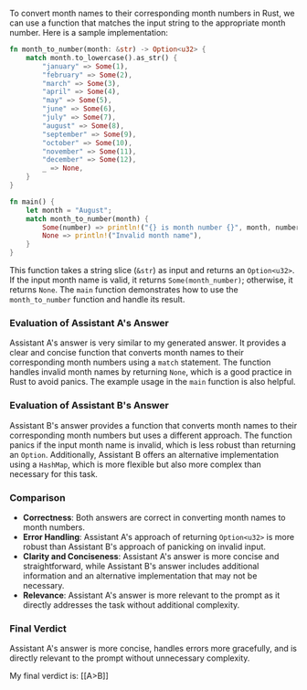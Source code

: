 
To convert month names to their corresponding month numbers in Rust, we can use a function that matches the input string to the appropriate month number. Here is a sample implementation:

```rust
fn month_to_number(month: &str) -> Option<u32> {
    match month.to_lowercase().as_str() {
        "january" => Some(1),
        "february" => Some(2),
        "march" => Some(3),
        "april" => Some(4),
        "may" => Some(5),
        "june" => Some(6),
        "july" => Some(7),
        "august" => Some(8),
        "september" => Some(9),
        "october" => Some(10),
        "november" => Some(11),
        "december" => Some(12),
        _ => None,
    }
}

fn main() {
    let month = "August";
    match month_to_number(month) {
        Some(number) => println!("{} is month number {}", month, number),
        None => println!("Invalid month name"),
    }
}
```

This function takes a string slice (`&str`) as input and returns an `Option<u32>`. If the input month name is valid, it returns `Some(month_number)`; otherwise, it returns `None`. The `main` function demonstrates how to use the `month_to_number` function and handle its result.

### Evaluation of Assistant A's Answer

Assistant A's answer is very similar to my generated answer. It provides a clear and concise function that converts month names to their corresponding month numbers using a `match` statement. The function handles invalid month names by returning `None`, which is a good practice in Rust to avoid panics. The example usage in the `main` function is also helpful.

### Evaluation of Assistant B's Answer

Assistant B's answer provides a function that converts month names to their corresponding month numbers but uses a different approach. The function panics if the input month name is invalid, which is less robust than returning an `Option`. Additionally, Assistant B offers an alternative implementation using a `HashMap`, which is more flexible but also more complex than necessary for this task.

### Comparison

- **Correctness**: Both answers are correct in converting month names to month numbers.
- **Error Handling**: Assistant A's approach of returning `Option<u32>` is more robust than Assistant B's approach of panicking on invalid input.
- **Clarity and Conciseness**: Assistant A's answer is more concise and straightforward, while Assistant B's answer includes additional information and an alternative implementation that may not be necessary.
- **Relevance**: Assistant A's answer is more relevant to the prompt as it directly addresses the task without additional complexity.

### Final Verdict

Assistant A's answer is more concise, handles errors more gracefully, and is directly relevant to the prompt without unnecessary complexity.

My final verdict is: [[A>B]]